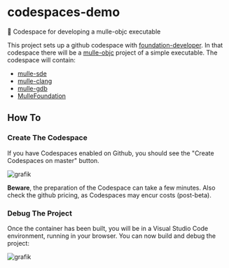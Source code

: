 # codespaces-demo

🎌 Codespace for developing a mulle-objc executable 

This project sets up a github codespace with [foundation-developer](//github.com/MulleFoundation/foundation-developer). 
In that codespace there will be a [mulle-objc](//mulle-objc.github.io/) 
project of a simple executable. The codespace will contain:

* [mulle-sde](//github.com/mulle-sde)
* [mulle-clang](//github.com/mulle-clang)
* [mulle-gdb](//github.com/mulle-gdb)
* [MulleFoundation](//github.com/MulleFoundation)

## How To

### Create The Codespace

If you have Codespaces enabled on Github, you should see the "Create Codespaces on master" button. 

![grafik](https://user-images.githubusercontent.com/1381995/168690653-b98b5971-251a-4bf8-aad4-b5da8a034acb.png)

**Beware**, the preparation of the Codespace can take a few minutes. 
Also check the github pricing, as Codespaces may encur costs (post-beta).

### Debug The Project

Once the container has been built, you will be in a Visual Studio Code environment, running in your 
browser. You can now build and debug the project:

![grafik](https://user-images.githubusercontent.com/1381995/169059794-49fbd88c-1637-4a82-9e04-3344cf59fe9d.png)
